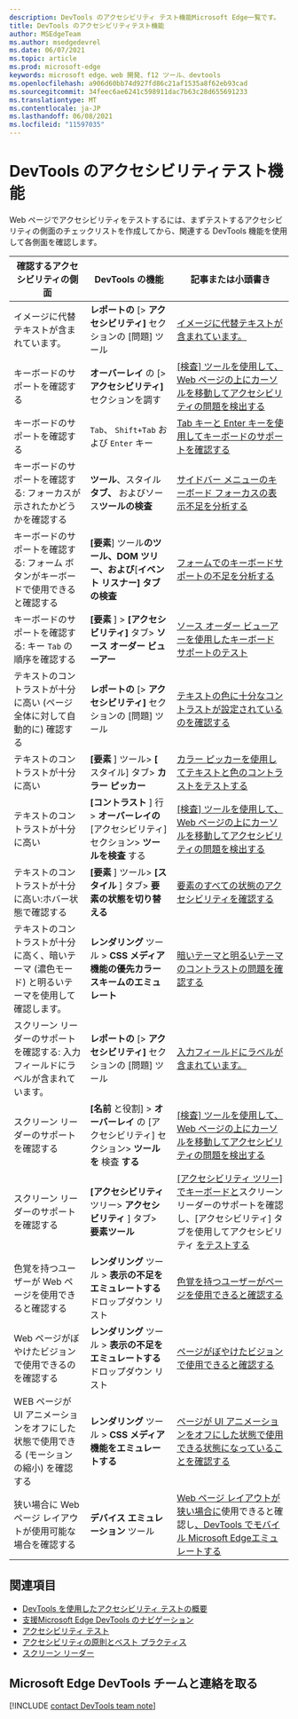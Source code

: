 ```yaml
---
description: DevTools のアクセシビリティ テスト機能Microsoft Edge一覧です。
title: DevTools のアクセシビリティテスト機能
author: MSEdgeTeam
ms.author: msedgedevrel
ms.date: 06/07/2021
ms.topic: article
ms.prod: microsoft-edge
keywords: microsoft edge、web 開発、f12 ツール、devtools
ms.openlocfilehash: a906d60bb74d927fd86c21af1535a8f62eb93cad
ms.sourcegitcommit: 34feec6ae6241c598911dac7b63c28d655691233
ms.translationtype: MT
ms.contentlocale: ja-JP
ms.lasthandoff: 06/08/2021
ms.locfileid: "11597035"
---
```

# <a name="accessibility-testing-features-in-devtools"></a>DevTools のアクセシビリティテスト機能

Web ページでアクセシビリティをテストするには、まずテストするアクセシビリティの側面のチェックリストを作成してから、関連する DevTools 機能を使用して各側面を確認します。

| 確認するアクセシビリティの側面 | DevTools の機能 | 記事または小頭書き |
|---|---|---|
| イメージに代替テキストが含まれています。 | **レポートの** [> **アクセシビリティ]** セクションの [問題] ツール | [イメージに代替テキストが含まれています。](test-issues-tool.md#verify-that-images-have-alt-text) |
| キーボードのサポートを確認する | **オーバーレイ** の [> **アクセシビリティ]** セクションを調す | [[検査] ツールを使用して、Web ページの上にカーソルを移動してアクセシビリティの問題を検出する](test-inspect-tool.md) |
| キーボードのサポートを確認する | `Tab`、 `Shift+Tab` および `Enter` キー | [Tab キーと Enter キーを使用してキーボードのサポートを確認する](test-tab-enter-keys.md) |
| キーボードのサポートを確認する: フォーカスが示されたかどうかを確認する | **ツール**、スタイル**タブ、** およびソース**ツールの検査** | [サイドバー メニューのキーボード フォーカスの表示不足を分析する](test-analyze-no-focus-indicator.md) |
| キーボードのサポートを確認する: フォーム ボタンがキーボードで使用できると確認する | **[要素**] ツール**のツール、DOM** **ツリー、および**[**イベント リスナー] タブの検査** | [フォームでのキーボードサポートの不足を分析する](test-analyze-no-keyboard-support.md) |
| キーボードのサポートを確認する: キー `Tab` の順序を確認する | **[要素** ] > **[アクセシビリティ]** タブ> **ソース オーダー ビューアー** | [ソース オーダー ビューアーを使用したキーボード サポートのテスト](test-tab-key-source-order-viewer.md) |
| テキストのコントラストが十分に高い (ページ全体に対して自動的に) 確認する | **レポートの** [> **アクセシビリティ]** セクションの [問題] ツール | [テキストの色に十分なコントラストが設定されているのを確認する](test-issues-tool.md#verify-that-text-colors-have-enough-contrast) |
| テキストのコントラストが十分に高い | **[要素** ] ツール> **[** スタイル] タブ> **カラー ピッカー** | [カラー ピッカーを使用してテキストと色のコントラストをテストする](color-picker.md) |
| テキストのコントラストが十分に高い | **[コントラスト** ] 行> **オーバーレイの** [アクセシビリティ] セクション> **ツールを検査** する | [[検査] ツールを使用して、Web ページの上にカーソルを移動してアクセシビリティの問題を検出する](test-inspect-tool.md) |
| テキストのコントラストが十分に高い:ホバー状態で確認する | **[要素** ] ツール> **[スタイル** ] タブ> **要素の状態を切り替える** | [要素のすべての状態のアクセシビリティを確認する](test-inspect-states.md) |
| テキストのコントラストが十分に高く、暗いテーマ (濃色モード) と明るいテーマを使用して確認します。 | **レンダリング** ツール > **CSS メディア機能の優先カラー スキームのエミュレート** | [暗いテーマと明るいテーマのコントラストの問題を確認する](test-dark-mode.md) |
| スクリーン リーダーのサポートを確認する: 入力フィールドにラベルが含まれています。 | **レポートの** [> **アクセシビリティ]** セクションの [問題] ツール | [入力フィールドにラベルが含まれています。](test-issues-tool.md#verify-that-input-fields-have-labels) |
| スクリーン リーダーのサポートを確認する | **[名前** と役割] > **オーバーレイ** の [アクセシビリティ] セクション> **ツールを** 検査 **する** | [[検査] ツールを使用して、Web ページの上にカーソルを移動してアクセシビリティの問題を検出する](test-inspect-tool.md) |
| スクリーン リーダーのサポートを確認する | **[アクセシビリティ** ツリー> **アクセシビリティ** ] タブ> **要素ツール** | [[アクセシビリティ ツリー] でキーボードと](test-accessibility-tree.md)スクリーン リーダーのサポートを確認し、[アクセシビリティ] タブを使用してアクセシビリティ [をテストする](accessibility-tab.md) |
| 色覚を持つユーザーが Web ページを使用できると確認する | **レンダリング** ツール > **表示の不足をエミュレートする** ドロップダウン リスト | [色覚を持つユーザーがページを使用できると確認する](test-color-blindness.md) |
| Web ページがぼやけたビジョンで使用できるのを確認する | **レンダリング** ツール > **表示の不足をエミュレートする** ドロップダウン リスト | [ページがぼやけたビジョンで使用できると確認する](test-blurred-vision.md) |
| WEB ページが UI アニメーションをオフにした状態で使用できる (モーションの縮小) を確認する | **レンダリング** ツール > **CSS メディア機能をエミュレートする** | [ページが UI アニメーションをオフにした状態で使用できる状態になっていることを確認する](test-reduced-ui-motion.md) |
| 狭い場合に Web ページ レイアウトが使用可能な場合を確認する | **デバイス エミュレーション** ツール | [Web ページ レイアウトが狭い場合に](accessibility-testing-in-devtools.md#verify-that-the-webpage-layout-is-usable-when-narrow)使用できると確認し[、DevTools でモバイル Microsoft Edgeエミュレートする](../device-mode/index.md) |


## <a name="see-also"></a>関連項目

*   [DevTools を使用したアクセシビリティ テストの概要][DevtoolsAccessibilityAccessibilitytestingindevtools]
*   [支援Microsoft Edge DevTools のナビゲーション][DevtoolsAccessibilityNavigation]
*   [アクセシビリティ テスト][DevtoolsAccessibilityTest]
*   [アクセシビリティの原則とベスト プラクティス][MDNAccessibility]
*   [スクリーン リーダー][MDNScreenReader]


## <a name="getting-in-touch-with-the-microsoft-edge-devtools-team"></a>Microsoft Edge DevTools チームと連絡を取る  

[!INCLUDE [contact DevTools team note](../includes/contact-devtools-team-note.md)]  


<!-- links -->  
[DevtoolsAccessibilityTest]: ../../accessibility/test.md "アクセシビリティテスト|Microsoft Docs"
[DevtoolsAccessibilityAccessibilitytestingindevtools]: accessibility-testing-in-devtools.md "DevTools を使用したアクセシビリティ テストの|Microsoft Docs"
[DevtoolsAccessibilityNavigation]: ./navigation.md "支援Microsoft Edgeを使用して DevTools に移動|Microsoft Docs"  
<!-- external -->
[MDNAccessibility]: https://developer.mozilla.org/docs/Web/Accessibility "アクセシビリティ |MDN"  
[MDNScreenReader]: https://developer.mozilla.org/docs/Glossary/Screen_reader "スクリーン リーダー |MDN"  
